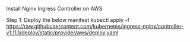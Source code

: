 Install Nginx Ingress Controller on AWS

Step 1: Deploy the below manifest
kubectl apply -f https://raw.githubusercontent.com/kubernetes/ingress-nginx/controller-v1.11.1/deploy/static/provider/aws/deploy.yaml